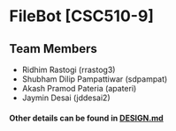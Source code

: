 # FileBot [CSC510-9]

## Team Members

* Ridhim Rastogi (rrastog3)
* Shubham Dilip Pampattiwar (sdpampat)
* Akash Pramod Pateria (apateri)
* Jaymin Desai (jddesai2)

#### Other details can be found in [DESIGN.md](https://github.ncsu.edu/csc510-fall2019/CSC510-9/blob/master/DESIGN.md)

